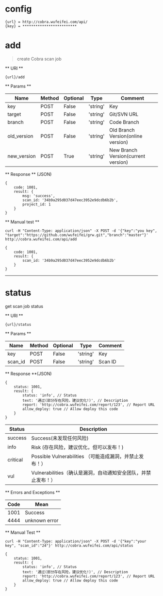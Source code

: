
# config
```
{url} = http://cobra.wufeifei.com/api/
{key} = *************************
```

# add
> create Cobra scan job

** URI **
```
{url}/add
```

** Params **

Name | Method | Optional | Type | Comment
---|---|---|---|---
key | POST | False | 'string' | Key
target | POST | False | 'string' | Git/SVN URL
branch | POST | False | 'string' | Code Branch
old_version | POST | False | 'string' | Old Branch Version(online version)
new_version | POST | True | 'string' | New Branch Version(current version)

** Response ** (JSON)
```
{
    code: 1001,
    result: {
        msg: 'success',
        scan_id: '34b9a295d037d47eec3952e9dcdb6b2b',
        project_id: 1
    }
}
```

** Manual test **
```
curl -H "Content-Type: application/json" -X POST -d '{"key":"you key", "target":"https://github.com/wufeifei/grw.git","branch":"master"}' http://cobra.wufeifei.com/api/add

{
    code: 1001,
    result: {
        scan_id: '34b9a295d037d47eec3952e9dcdb6b2b'
    }
}
```

---

# status
get scan job status

** URI **
```
{url}/status
```

** Params **

Name | Method | Optional | Type | Comment
---|---|---|---|---
key | POST | False | 'string' | Key
scan_id | POST | False | 'string' | Scan ID

** Response **(JSON)
```
{
    status: 1001,
    result: {
        status: 'info', // Status
        text: '通过(部分存在风险，建议优化!)', // Description
        report: 'http://cobra.wufeifei.com/report/123', // Report URL
        allow_deploy: true // Allow deploy this code
    }
}
```

Status|Description
---|---
success|Success(未发现任何风险)
info|Risk (存在风险，建议优化，但可以发布！)
critical|Possible Vulnerabilities （可能造成漏洞，并禁止发布！）
vul|Vulnerabilities（确认是漏洞，自动通知安全团队，并禁止发布！）

** Errors and Exceptions **

Code | Mean
---|---
1001| Success
4444|unknown error

** Manual Test **
```
curl -H "Content-Type: application/json" -X POST -d '{"key":"your key", "scan_id":"24"}' http://cobra.wufeifei.com/api/status

{
    status: 1001,
    result: {
        status: 'info', // Status
        text: '通过(部分存在风险，建议优化!)', // Description
        report: 'http://cobra.wufeifei.com/report/123', // Report URL
        allow_deploy: true // Allow deploy this code
    }
}
```